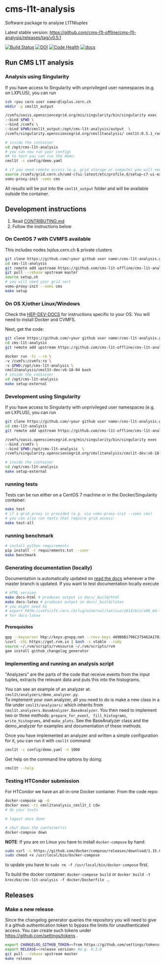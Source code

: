 # cms-l1t-analysis

Software package to analyse L1TNtuples

Latest stable version: https://github.com/cms-l1t-offline/cms-l1t-analysis/releases/tag/v0.5.1

[![Build Status](https://travis-ci.org/cms-l1t-offline/cms-l1t-analysis.svg?branch=master)](https://travis-ci.org/cms-l1t-offline/cms-l1t-analysis) [![DOI](https://zenodo.org/badge/80877637.svg)](https://zenodo.org/badge/latestdoi/80877637) [![Code Health](https://landscape.io/github/cms-l1t-offline/cms-l1t-analysis/master/landscape.svg?style=flat)](https://landscape.io/github/cms-l1t-offline/cms-l1t-analysis/master) [![docs](https://readthedocs.org/projects/cms-l1t-analysis/badge/?version=latest)](http://cms-l1t-analysis.readthedocs.io/en/latest/)

## Run CMS L1T analysis

### Analysis using Singularity

If you have access to Singularity with unprivileged user namespaces (e.g. on LXPLUS), you can run

```bash
ssh <you cern user name>@lxplus.cern.ch
mkdir -p cmsl1t_output

/cvmfs/oasis.opensciencegrid.org/mis/singularity/bin/singularity exec --contain --ipc --pid \
--bind $PWD \
--bind /cvmfs \
--bind $PWD/cmsl1t_output:/opt/cms-l1t-analysis/output  \
/cvmfs/singularity.opensciencegrid.org/cmsl1tanalysis/ cmsl1t:0.5.1_root_v6-18-04 bash

# inside the container
cd /opt/cms-l1t-analysis
# you can now run your configs
## to test you can run the demo:
cmsl1t -c config/demo.yaml

# if you need remote access (e.g. grid storage or compute) you will need to also
source /cvmfs/grid.cern.ch/umd-c7ui-latest/etc/profile.d/setup-c7-ui-example.sh
voms-proxy-init -voms cms
```

All results will be put into the `cmsl1t_output` folder and will be available outside the container.

## Development instructions

 1. Read [CONTRIBUTING.md](https://github.com/cms-l1t-offline/cms-l1t-analysis/blob/master/CONTRIBUTING.md)
 2. Follow the instructions below

### On CentOS 7 with CVMFS available

This includes nodes lxplus.cern.ch & private clusters

```bash
git clone https://github.com/<your github user name>/cms-l1t-analysis.git
cd cms-l1t-analysis
git remote add upstream https://github.com/cms-l1t-offline/cms-l1t-analysis.git
git pull --rebase upstream master
source setup.sh
# you will need your grid cert
voms-proxy-init --voms cms
make setup
```

### On OS X/other Linux/Windows

Check the [HEP-DEV-DOCS](https://kreczko.github.io/hep-dev-docs/) for instructions specific to your OS.
You will need to install Docker and CVMFS.

Next, get the code:

```bash
git clone https://github.com/<your github user name>/cms-l1t-analysis.git
cd cms-l1t-analysis
git remote add upstream https://github.com/cms-l1t-offline/cms-l1t-analysis.git

docker run -ti --rm \
-v /cvmfs:/cvmfs:ro \
-v $PWD:/opt/cms-l1t-analysis \
cmsl1tanalysis/cmsl1t-dev:v6-18-04 bash
# inside the container
cd /opt/cms-l1t-analysis
make setup-external
```

### Development using Singularity

If you have access to Singularity with unprivileged user namespaces (e.g. on LXPLUS), you can run

```bash
git clone https://github.com/<your github user name>/cms-l1t-analysis.git
cd cms-l1t-analysis
git remote add upstream https://github.com/cms-l1t-offline/cms-l1t-analysis.git

/cvmfs/oasis.opensciencegrid.org/mis/singularity/bin/singularity exec --contain --ipc --pid \
--bind /cvmfs \
--bind $PWD:/opt/cms-l1t-analysis  \
/cvmfs/singularity.opensciencegrid.org/cmsl1tanalysis/cmsl1t-dev:v6-18-04 bash

# inside the container
cd /opt/cms-l1t-analysis
make setup-external
```

### running tests

Tests can be run either on a CentOS 7 machine or in the Docker/Singularity container:

```bash
make test
# if a grid proxy is provided (e.g. via voms-proxy-init --voms cms)
# you can also run tests that require grid access:
make test-all
```

### running benchmark

```bash
# install python requirements
pip install -r requirements.txt --user
make benchmark
```

### Generating documentation (locally)

Documentation is automatically updated on [read the docs](http://cms-l1t-analysis.readthedocs.io/en/latest/)
whenever a the master branch is updated. If you want to test documentation locally execute

```bash
# HTML version
make docs-html # produces output in docs/_build/html
make docs-latex # produces output in docs/_build/latex
# you might need to
# export PATH:/cvmfs/sft.cern.ch/lcg/external/texlive/2014/bin/x86_64-linux:$PATH
# for docs-latex
```

#### Prerequisites

```bash
gpg --keyserver hkp://keys.gnupg.net --recv-keys 409B6B1796C275462A1703113804BB82D39DC0E3
\curl -sSL https://get.rvm.io | bash -s stable --ruby
source ~/.rvm/scripts/rvmsource ~/.rvm/scripts/rvm
gem install github_changelog_generator
```

### Implementing and running an analysis script

"Analyzers" are the parts of the code that receive events from the input tuples, extracts the relevant data and puts this into the histograms.

You can see an example of an analyzer at: `cmsl1t/analyzers/demo_analyzer.py`.  
To implement your own analyzer, all you need to do is make a new class in a file under `cmsl1t/analyzers/` which inherits from `cmsl1t.analyzers.BaseAnalyzer.BaseAnalyzer`.  You then need to implement two or three methods: `prepare_for_event`, ` fill_histograms`, `write_histograms`, and `make_plots`.  See the BaseAnalyzer class and the demo_analyzer for examples and documentation of these methods.

Once you have implemented an analyzer and written a simple configuration for it, you can run it with `cmsl1t` command:

```bash
cmsl1t -c config/demo.yaml -n 1000
```

Get help on the command line options by doing:

```bash
cmsl1t --help
```

### Testing HTCondor submission

For HTCondor we have an all-in-one Docker container. From the code repo:

```bash
docker-compose up -d
docker exec -ti cmsl1tanalysis_cmsl1t_1 cdw
# do your tests

# logout once done

# shut down the container(s)
docker-compose down
```

**NOTE**: If you are on Linux you have to install `docker-compose` by hand:

```bash
sudo curl -L https://github.com/docker/compose/releases/download/1.15.0/docker-compose-`uname -s`-`uname -m` > /usr/local/bin/docker-compose
sudo chmod +x /usr/local/bin/docker-compose
```

to update you have to `sudo rm -f /usr/local/bin/docker-compose` first.


To build the docker container: `docker-compose build` or `docker build -t kreczko/cms-l1t-analysis -f docker/Dockerfile .`.

## Releases

### Make a new release

Since the changelog generator queries the repository you will need to give it
a github authentication token to bypass the limits for unauthenticated access.
You can create such tokens under https://github.com/settings/tokens .

```bash
export CHANGELOG_GITHUB_TOKEN=<from https://github.com/settings/tokens>
export RELEASE=<release version> #e.g. 0.3.0
git pull --rebase upstream master
make release
```
